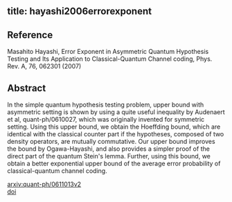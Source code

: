 title: hayashi2006errorexponent
---


## Reference

Masahito Hayashi, Error Exponent in Asymmetric Quantum Hypothesis Testing and Its Application to Classical-Quantum Channel coding, Phys. Rev. A, 76, 062301 (2007)

## Abstract 
  In the simple quantum hypothesis testing problem, upper bound with asymmetric
setting is shown by using a quite useful inequality by Audenaert et al,
quant-ph/0610027, which was originally invented for symmetric setting. Using
this upper bound, we obtain the Hoeffding bound, which are identical with the
classical counter part if the hypotheses, composed of two density operators,
are mutually commutative. Our upper bound improves the bound by Ogawa-Hayashi,
and also provides a simpler proof of the direct part of the quantum Stein's
lemma. Further, using this bound, we obtain a better exponential upper bound of
the average error probability of classical-quantum channel coding.

    

[arxiv:quant-ph/0611013v2](https://arxiv.org/abs/quant-ph/0611013)    
[doi](https://doi.org/10.1103/PhysRevA.76.062301)    

